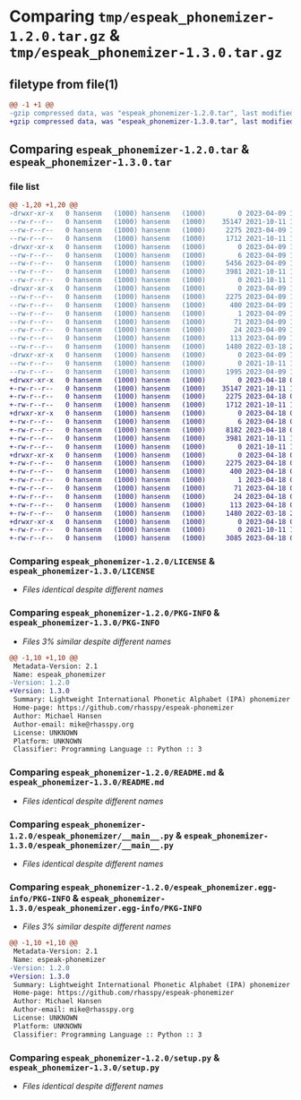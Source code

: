 # Comparing `tmp/espeak_phonemizer-1.2.0.tar.gz` & `tmp/espeak_phonemizer-1.3.0.tar.gz`

## filetype from file(1)

```diff
@@ -1 +1 @@
-gzip compressed data, was "espeak_phonemizer-1.2.0.tar", last modified: Sun Apr  9 16:31:19 2023, max compression
+gzip compressed data, was "espeak_phonemizer-1.3.0.tar", last modified: Tue Apr 18 03:37:37 2023, max compression
```

## Comparing `espeak_phonemizer-1.2.0.tar` & `espeak_phonemizer-1.3.0.tar`

### file list

```diff
@@ -1,20 +1,20 @@
-drwxr-xr-x   0 hansenm   (1000) hansenm   (1000)        0 2023-04-09 16:31:19.497766 espeak_phonemizer-1.2.0/
--rw-r--r--   0 hansenm   (1000) hansenm   (1000)    35147 2021-10-11 19:22:13.000000 espeak_phonemizer-1.2.0/LICENSE
--rw-r--r--   0 hansenm   (1000) hansenm   (1000)     2275 2023-04-09 16:31:19.497766 espeak_phonemizer-1.2.0/PKG-INFO
--rw-r--r--   0 hansenm   (1000) hansenm   (1000)     1712 2021-10-11 19:22:13.000000 espeak_phonemizer-1.2.0/README.md
-drwxr-xr-x   0 hansenm   (1000) hansenm   (1000)        0 2023-04-09 16:31:19.497766 espeak_phonemizer-1.2.0/espeak_phonemizer/
--rw-r--r--   0 hansenm   (1000) hansenm   (1000)        6 2023-04-09 16:25:07.000000 espeak_phonemizer-1.2.0/espeak_phonemizer/VERSION
--rw-r--r--   0 hansenm   (1000) hansenm   (1000)     5456 2023-04-09 16:29:57.000000 espeak_phonemizer-1.2.0/espeak_phonemizer/__init__.py
--rw-r--r--   0 hansenm   (1000) hansenm   (1000)     3981 2021-10-11 19:22:13.000000 espeak_phonemizer-1.2.0/espeak_phonemizer/__main__.py
--rw-r--r--   0 hansenm   (1000) hansenm   (1000)        0 2021-10-11 19:22:13.000000 espeak_phonemizer-1.2.0/espeak_phonemizer/py.typed
-drwxr-xr-x   0 hansenm   (1000) hansenm   (1000)        0 2023-04-09 16:31:19.497766 espeak_phonemizer-1.2.0/espeak_phonemizer.egg-info/
--rw-r--r--   0 hansenm   (1000) hansenm   (1000)     2275 2023-04-09 16:31:19.000000 espeak_phonemizer-1.2.0/espeak_phonemizer.egg-info/PKG-INFO
--rw-r--r--   0 hansenm   (1000) hansenm   (1000)      400 2023-04-09 16:31:19.000000 espeak_phonemizer-1.2.0/espeak_phonemizer.egg-info/SOURCES.txt
--rw-r--r--   0 hansenm   (1000) hansenm   (1000)        1 2023-04-09 16:31:19.000000 espeak_phonemizer-1.2.0/espeak_phonemizer.egg-info/dependency_links.txt
--rw-r--r--   0 hansenm   (1000) hansenm   (1000)       71 2023-04-09 16:31:19.000000 espeak_phonemizer-1.2.0/espeak_phonemizer.egg-info/entry_points.txt
--rw-r--r--   0 hansenm   (1000) hansenm   (1000)       24 2023-04-09 16:31:19.000000 espeak_phonemizer-1.2.0/espeak_phonemizer.egg-info/top_level.txt
--rw-r--r--   0 hansenm   (1000) hansenm   (1000)      113 2023-04-09 16:31:19.497766 espeak_phonemizer-1.2.0/setup.cfg
--rw-r--r--   0 hansenm   (1000) hansenm   (1000)     1480 2022-03-18 20:12:33.000000 espeak_phonemizer-1.2.0/setup.py
-drwxr-xr-x   0 hansenm   (1000) hansenm   (1000)        0 2023-04-09 16:31:19.497766 espeak_phonemizer-1.2.0/tests/
--rw-r--r--   0 hansenm   (1000) hansenm   (1000)        0 2021-10-11 19:22:13.000000 espeak_phonemizer-1.2.0/tests/__init__.py
--rw-r--r--   0 hansenm   (1000) hansenm   (1000)     1995 2023-04-09 16:23:34.000000 espeak_phonemizer-1.2.0/tests/test_phonemizer.py
+drwxr-xr-x   0 hansenm   (1000) hansenm   (1000)        0 2023-04-18 03:37:37.979704 espeak_phonemizer-1.3.0/
+-rw-r--r--   0 hansenm   (1000) hansenm   (1000)    35147 2021-10-11 19:22:13.000000 espeak_phonemizer-1.3.0/LICENSE
+-rw-r--r--   0 hansenm   (1000) hansenm   (1000)     2275 2023-04-18 03:37:37.979704 espeak_phonemizer-1.3.0/PKG-INFO
+-rw-r--r--   0 hansenm   (1000) hansenm   (1000)     1712 2021-10-11 19:22:13.000000 espeak_phonemizer-1.3.0/README.md
+drwxr-xr-x   0 hansenm   (1000) hansenm   (1000)        0 2023-04-18 03:37:37.979704 espeak_phonemizer-1.3.0/espeak_phonemizer/
+-rw-r--r--   0 hansenm   (1000) hansenm   (1000)        6 2023-04-18 03:36:43.000000 espeak_phonemizer-1.3.0/espeak_phonemizer/VERSION
+-rw-r--r--   0 hansenm   (1000) hansenm   (1000)     8182 2023-04-18 03:36:43.000000 espeak_phonemizer-1.3.0/espeak_phonemizer/__init__.py
+-rw-r--r--   0 hansenm   (1000) hansenm   (1000)     3981 2021-10-11 19:22:13.000000 espeak_phonemizer-1.3.0/espeak_phonemizer/__main__.py
+-rw-r--r--   0 hansenm   (1000) hansenm   (1000)        0 2021-10-11 19:22:13.000000 espeak_phonemizer-1.3.0/espeak_phonemizer/py.typed
+drwxr-xr-x   0 hansenm   (1000) hansenm   (1000)        0 2023-04-18 03:37:37.979704 espeak_phonemizer-1.3.0/espeak_phonemizer.egg-info/
+-rw-r--r--   0 hansenm   (1000) hansenm   (1000)     2275 2023-04-18 03:37:37.000000 espeak_phonemizer-1.3.0/espeak_phonemizer.egg-info/PKG-INFO
+-rw-r--r--   0 hansenm   (1000) hansenm   (1000)      400 2023-04-18 03:37:37.000000 espeak_phonemizer-1.3.0/espeak_phonemizer.egg-info/SOURCES.txt
+-rw-r--r--   0 hansenm   (1000) hansenm   (1000)        1 2023-04-18 03:37:37.000000 espeak_phonemizer-1.3.0/espeak_phonemizer.egg-info/dependency_links.txt
+-rw-r--r--   0 hansenm   (1000) hansenm   (1000)       71 2023-04-18 03:37:37.000000 espeak_phonemizer-1.3.0/espeak_phonemizer.egg-info/entry_points.txt
+-rw-r--r--   0 hansenm   (1000) hansenm   (1000)       24 2023-04-18 03:37:37.000000 espeak_phonemizer-1.3.0/espeak_phonemizer.egg-info/top_level.txt
+-rw-r--r--   0 hansenm   (1000) hansenm   (1000)      113 2023-04-18 03:37:37.979704 espeak_phonemizer-1.3.0/setup.cfg
+-rw-r--r--   0 hansenm   (1000) hansenm   (1000)     1480 2022-03-18 20:12:33.000000 espeak_phonemizer-1.3.0/setup.py
+drwxr-xr-x   0 hansenm   (1000) hansenm   (1000)        0 2023-04-18 03:37:37.979704 espeak_phonemizer-1.3.0/tests/
+-rw-r--r--   0 hansenm   (1000) hansenm   (1000)        0 2021-10-11 19:22:13.000000 espeak_phonemizer-1.3.0/tests/__init__.py
+-rw-r--r--   0 hansenm   (1000) hansenm   (1000)     3085 2023-04-18 03:36:43.000000 espeak_phonemizer-1.3.0/tests/test_phonemizer.py
```

### Comparing `espeak_phonemizer-1.2.0/LICENSE` & `espeak_phonemizer-1.3.0/LICENSE`

 * *Files identical despite different names*

### Comparing `espeak_phonemizer-1.2.0/PKG-INFO` & `espeak_phonemizer-1.3.0/PKG-INFO`

 * *Files 3% similar despite different names*

```diff
@@ -1,10 +1,10 @@
 Metadata-Version: 2.1
 Name: espeak_phonemizer
-Version: 1.2.0
+Version: 1.3.0
 Summary: Lightweight International Phonetic Alphabet (IPA) phonemizer that uses libespeak-ng
 Home-page: https://github.com/rhasspy/espeak-phonemizer
 Author: Michael Hansen
 Author-email: mike@rhasspy.org
 License: UNKNOWN
 Platform: UNKNOWN
 Classifier: Programming Language :: Python :: 3
```

### Comparing `espeak_phonemizer-1.2.0/README.md` & `espeak_phonemizer-1.3.0/README.md`

 * *Files identical despite different names*

### Comparing `espeak_phonemizer-1.2.0/espeak_phonemizer/__main__.py` & `espeak_phonemizer-1.3.0/espeak_phonemizer/__main__.py`

 * *Files identical despite different names*

### Comparing `espeak_phonemizer-1.2.0/espeak_phonemizer.egg-info/PKG-INFO` & `espeak_phonemizer-1.3.0/espeak_phonemizer.egg-info/PKG-INFO`

 * *Files 3% similar despite different names*

```diff
@@ -1,10 +1,10 @@
 Metadata-Version: 2.1
 Name: espeak-phonemizer
-Version: 1.2.0
+Version: 1.3.0
 Summary: Lightweight International Phonetic Alphabet (IPA) phonemizer that uses libespeak-ng
 Home-page: https://github.com/rhasspy/espeak-phonemizer
 Author: Michael Hansen
 Author-email: mike@rhasspy.org
 License: UNKNOWN
 Platform: UNKNOWN
 Classifier: Programming Language :: Python :: 3
```

### Comparing `espeak_phonemizer-1.2.0/setup.py` & `espeak_phonemizer-1.3.0/setup.py`

 * *Files identical despite different names*

